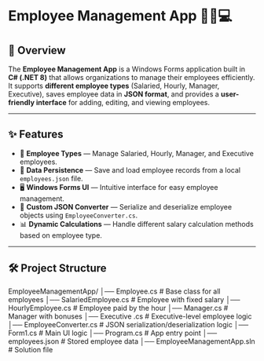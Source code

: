 # Employee Management App 🧑‍💼💻

## 📌 Overview
The **Employee Management App** is a Windows Forms application built in **C# (.NET 8)** that allows organizations to manage their employees efficiently.  
It supports **different employee types** (Salaried, Hourly, Manager, Executive), saves employee data in **JSON format**, and provides a **user-friendly interface** for adding, editing, and viewing employees.

---

## ✨ Features
- 👥 **Employee Types** — Manage Salaried, Hourly, Manager, and Executive employees.
- 💾 **Data Persistence** — Save and load employee records from a local `employees.json` file.
- 🖥 **Windows Forms UI** — Intuitive interface for easy employee management.
- 🔄 **Custom JSON Converter** — Serialize and deserialize employee objects using `EmployeeConverter.cs`.
- 📊 **Dynamic Calculations** — Handle different salary calculation methods based on employee type.

---

## 🛠 Project Structure
EmployeeManagementApp/
│── Employee.cs              # Base class for all employees
│── SalariedEmployee.cs      # Employee with fixed salary
│── HourlyEmployee.cs        # Employee paid by the hour
│── Manager.cs               # Manager with bonuses
│── Executive .cs            # Executive-level employee logic
│── EmployeeConverter.cs     # JSON serialization/deserialization logic
│── Form1.cs                 # Main UI logic
│── Program.cs               # App entry point
│── employees.json           # Stored employee data
│── EmployeeManagementApp.sln # Solution file



